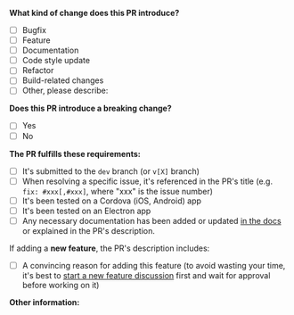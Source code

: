 <!--
  Please make sure to read the Pull Request Guidelines:
  https://github.com/quasarframework/quasar/blob/dev/CONTRIBUTING.md#pull-request-guidelines
-->

<!-- PULL REQUEST TEMPLATE -->
<!-- Update "[ ]" to "[x]" to check a box (space sensitive) -->

**What kind of change does this PR introduce?** <!-- Check at least one -->

- [ ] Bugfix
- [ ] Feature
- [ ] Documentation
- [ ] Code style update
- [ ] Refactor
- [ ] Build-related changes
- [ ] Other, please describe:

**Does this PR introduce a breaking change?** <!-- Check one -->

- [ ] Yes
- [ ] No

<!-- If yes, please describe the impact and migration path for existing applications: -->

**The PR fulfills these requirements:**

- [ ] It's submitted to the `dev` branch (or `v[X]` branch)
- [ ] When resolving a specific issue, it's referenced in the PR's title (e.g. `fix: #xxx[,#xxx]`, where "xxx" is the issue number)
- [ ] It's been tested on a Cordova (iOS, Android) app
- [ ] It's been tested on an Electron app
- [ ] Any necessary documentation has been added or updated [in the docs](https://github.com/quasarframework/quasar/tree/dev/docs) <!-- for faster update click on "Suggest an edit on GitHub" at bottom of page --> or explained in the PR's description.

If adding a **new feature**, the PR's description includes:
- [ ] A convincing reason for adding this feature (to avoid wasting your time, it's best to [start a new feature discussion](https://github.com/quasarframework/quasar/discussions/new?category=ideas-proposals) first and wait for approval before working on it)

**Other information:**
